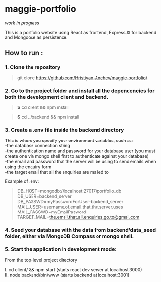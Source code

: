 # maggie-portfolio

*work in progress*

This is a portfolio website using React as frontend, ExpressJS for backend and  Mongoose as persistence.

## How to run :

### 1. Clone the repository
> git clone https://github.com/Hristiyan-Anchev/maggie-portfolio/

### 2. Go to the project folder and install all the dependencies for both the development client and backend.


> **$** cd client && npm install

> **$** cd ../backend && npm install

### 3. Create a .env file inside the backend directory
  This is where you specify your environment variables, such as:   <br>
    -the database connection string  <br>
    -the authentication name and password for your database user (you must create one via mongo shell first to authenticate against your database)   <br>
    -the email and password that the server will be using to send emails when using the enquiry form   <br>
    -the target email that all the enquiries are mailed to  <br>
    
    
Example of .env:

> DB_HOST=mongodb://localhost:27017/portfolio_db  <br>
DB_USER=backend_server   <br>
DB_PASSWD=myPasswordForUser-backend_server  <br>
MAIL_USER=username.of.email.that.the.server.uses  <br>
MAIL_PASSWD=myEmailPasword  <br>
TARGET_MAIL=the.email.that.all.enquiries.go.to@gmail.com  <br>

### 4. Seed your database with the data from **backend/data_seed** folder, either via MongoDB Compass or mongo shell.

### 5. Start the application in development mode:

  From the top-level project directory
  
  I. cd client/ && npm start (starts react dev server at localhost:3000)  <br>
  II. node backend/bin/www (starts backend at localhost:3001) 
  
  
  
